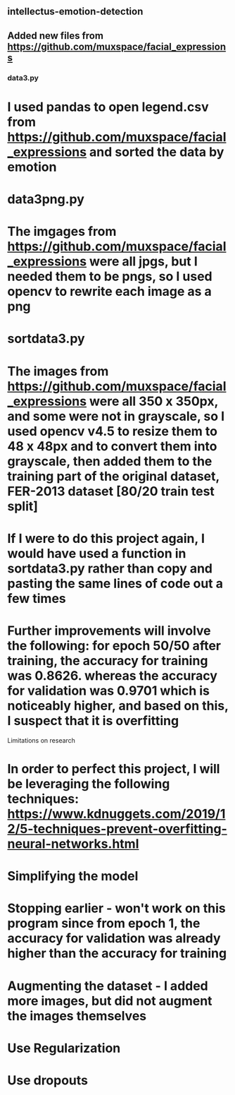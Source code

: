 ## intellectus-emotion-detection

## Added new files from https://github.com/muxspace/facial_expressions

### data3.py
# I used pandas to open legend.csv from https://github.com/muxspace/facial_expressions and sorted the data by emotion

# data3png.py
# The imgages from https://github.com/muxspace/facial_expressions were all jpgs, but I needed them to be pngs, so I used opencv to rewrite each image as a png


# sortdata3.py
# The images from https://github.com/muxspace/facial_expressions were all 350 x 350px, and some were not in grayscale, so I used opencv v4.5 to resize them to 48 x 48px and to convert them into grayscale, then added them to the training part of the original dataset, FER-2013 dataset [80/20 train test split]


# If I were to do this project again, I would have used a function in sortdata3.py rather than copy and pasting the same lines of code out a few times
# Further improvements will involve the following: for epoch 50/50 after training, the accuracy for training was  0.8626. whereas the accuracy for validation was 0.9701 which is noticeably higher, and based on this, I suspect that it is overfitting

Limitations on research
# In order to perfect this project, I will be leveraging the following techniques: https://www.kdnuggets.com/2019/12/5-techniques-prevent-overfitting-neural-networks.html
# Simplifying the model
# Stopping earlier - won't work on this program since from epoch 1, the accuracy for validation was already higher than the accuracy for training
# Augmenting the dataset - I added more images, but did not augment the images themselves
# Use Regularization
# Use dropouts
